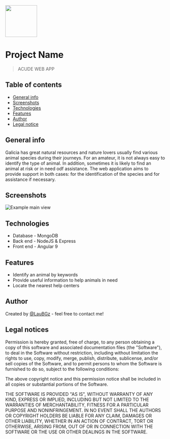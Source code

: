 <img src="https://res.cloudinary.com/duiyyjgey/image/upload/v1585495456/animals/1585495454993.png" style="height:100px;">

# Project Name
> ACUDE WEB APP

## Table of contents
* [General info](#general-info)
* [Screenshots](#screenshots)
* [Technologies](#technologies)
* [Features](#features)
* [Author](#author)
* [Legal notice](#legalnotice)

## General info
Galicia has great natural resources and nature lovers usually find various animal species during their journeys. For an amateur, it is not always easy to identify the type of animal. In addition, sometimes it is likely to find an animal at risk or in need odf assistance. The web application aims to provide support in both cases: for the identification of the species and for assistance if necessary.

## Screenshots
![Example main view](https://res.cloudinary.com/duiyyjgey/image/upload/v1585500227/animals/main_eagxm8.png)

## Technologies
* Database - MongoDB
* Back end - NodeJS & Express 
* Front end - Angular 9

## Features
* Identify an animal by keywords
* Provide useful information to help animals in need
* Locate the nearest help centers

## Author
Created by [@LauBGz](https://www.linkedin.com/in/lauraglezbarreiro) - feel free to contact me!

## Legal notices

Permission is hereby granted, free of charge, to any person obtaining a copy
of this software and associated documentation files (the "Software"), to deal
in the Software without restriction, including without limitation the rights
to use, copy, modify, merge, publish, distribute, sublicense, and/or sell
copies of the Software, and to permit persons to whom the Software is
furnished to do so, subject to the following conditions:

The above copyright notice and this permission notice shall be included in all
copies or substantial portions of the Software.

THE SOFTWARE IS PROVIDED "AS IS", WITHOUT WARRANTY OF ANY KIND, EXPRESS OR
IMPLIED, INCLUDING BUT NOT LIMITED TO THE WARRANTIES OF MERCHANTABILITY,
FITNESS FOR A PARTICULAR PURPOSE AND NONINFRINGEMENT. IN NO EVENT SHALL THE
AUTHORS OR COPYRIGHT HOLDERS BE LIABLE FOR ANY CLAIM, DAMAGES OR OTHER
LIABILITY, WHETHER IN AN ACTION OF CONTRACT, TORT OR OTHERWISE, ARISING FROM,
OUT OF OR IN CONNECTION WITH THE SOFTWARE OR THE USE OR OTHER DEALINGS IN THE
SOFTWARE.